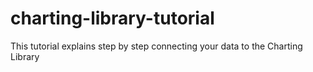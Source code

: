 # charting-library-tutorial
This tutorial explains step by step connecting your data to the Charting Library
